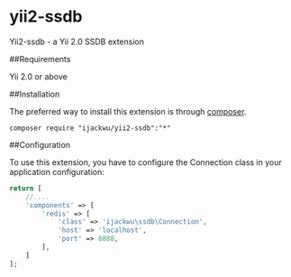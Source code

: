 yii2-ssdb
===========

Yii2-ssdb - a Yii 2.0 SSDB extension

##Requirements

Yii 2.0 or above

##Installation

The preferred way to install this extension is through [composer](http://getcomposer.org/download/).

    composer require "ijackwu/yii2-ssdb":"*"

##Configuration

To use this extension, you have to configure the Connection class in your application configuration:

```php
return [
    //....
    'components' => [
        'redis' => [
            'class' => 'ijackwu\ssdb\Connection',
            'host' => 'localhost',
            'port' => 8888,
        ],
    ]
];
```
